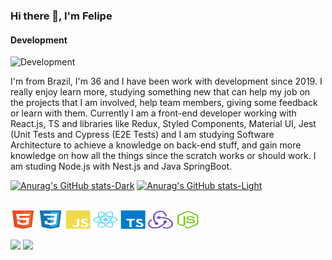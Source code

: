### Hi there 👋, I'm Felipe
#### Development
![Development](https://encrypted-tbn0.gstatic.com/images?q=tbn:ANd9GcTMSZYgLiQeBKuwaOSCGVYBlwFfqv4JDIBrBUNRjuKRjYrQPLqdscCvLX8KwkqInJCWyg&usqp=CAU)

I'm from Brazil, I'm 36 and I have been work with development since 2019.
I really enjoy learn more, studying something new that can help my job on the projects that I am involved, help team members, giving some feedback or learn with them.
Currently I am a front-end developer working with React.js, TS and libraries like Redux, Styled Components, Material UI, Jest (Unit Tests and Cypress (E2E Tests) and I am studying Software Architecture to achieve a knowledge on back-end stuff, and gain more knowledge on how all the things since the scratch works or should work.
I am studing Node.js with Nest.js and Java SpringBoot.

[![Anurag's GitHub stats-Dark](https://github-readme-stats.vercel.app/api?username=FelipeMaxRosa&show_icons=true&theme=dark#gh-dark-mode-only)](https://github.com/anuraghazra/github-readme-stats#gh-dark-mode-only)
[![Anurag's GitHub stats-Light](https://github-readme-stats.vercel.app/api?username=FelipeMaxRosa&show_icons=true&theme=default#gh-light-mode-only)](https://github.com/anuraghazra/github-readme-stats#gh-light-mode-only)

<br>
<div style="display: inline_block">
  <img align="center" alt="Felipe-HTML" height="30" width="40" src="https://raw.githubusercontent.com/devicons/devicon/master/icons/html5/html5-original.svg">
  <img align="center" alt="Felipe-CSS" height="30" width="40" src="https://raw.githubusercontent.com/devicons/devicon/master/icons/css3/css3-original.svg">
  <img align="center" alt="Felipe-Js" height="30" width="40" src="https://raw.githubusercontent.com/devicons/devicon/master/icons/javascript/javascript-plain.svg">
  <img align="center" alt="Felipe-React" height="30" width="40" src="https://raw.githubusercontent.com/devicons/devicon/master/icons/react/react-original.svg">
  <img align="center" alt="Felipe-Ts" height="30" width="40" src="https://raw.githubusercontent.com/devicons/devicon/master/icons/typescript/typescript-plain.svg">
  <img align="center" alt="Felipe-CSS" height="30" width="40" src="https://raw.githubusercontent.com/devicons/devicon/master/icons/redux/redux-original.svg">
  <img align="center" alt="Felipe-CSS" height="30" width="40" src="https://raw.githubusercontent.com/devicons/devicon/master/icons/nodejs/nodejs-original.svg">
  
</div>

<br>
<div> 
  <a href = "mailto:felipemax.suporteti@gmail.com"><img src="https://img.shields.io/badge/-Gmail-%23333?style=for-the-badge&logo=gmail&logoColor=white" target="_blank"></a>
  <a href="https://www.linkedin.com/in/felipemaxrosa" target="_blank"><img src="https://img.shields.io/badge/-LinkedIn-%230077B5?style=for-the-badge&logo=linkedin&logoColor=white" target="_blank"></a> 
</div>
